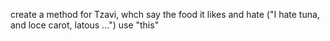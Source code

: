 create a method for Tzavi, whch say the food it likes and hate ("I hate tuna, and loce carot, latous ...")
use "this"

